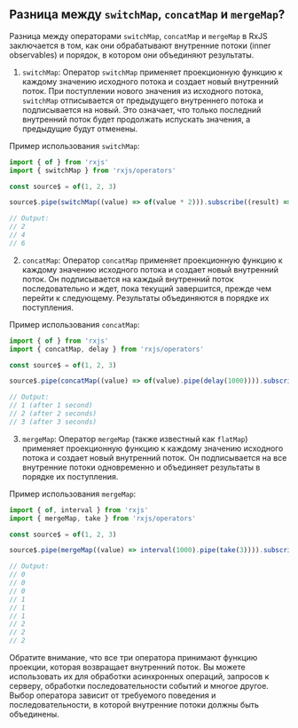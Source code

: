 ## Разница между `switchMap`, `concatMap` и `mergeMap`?

Разница между операторами `switchMap`, `concatMap` и `mergeMap` в RxJS заключается в том, как они обрабатывают внутренние потоки (inner observables) и порядок, в котором они объединяют результаты.

1. `switchMap`: Оператор `switchMap` применяет проекционную функцию к каждому значению исходного потока и создает новый внутренний поток. При поступлении нового значения из исходного потока, `switchMap` отписывается от предыдущего внутреннего потока и подписывается на новый. Это означает, что только последний внутренний поток будет продолжать испускать значения, а предыдущие будут отменены.

Пример использования `switchMap`:

```typescript
import { of } from 'rxjs'
import { switchMap } from 'rxjs/operators'

const source$ = of(1, 2, 3)

source$.pipe(switchMap((value) => of(value * 2))).subscribe((result) => console.log(result))

// Output:
// 2
// 4
// 6
```

2. `concatMap`: Оператор `concatMap` применяет проекционную функцию к каждому значению исходного потока и создает новый внутренний поток. Он подписывается на каждый внутренний поток последовательно и ждет, пока текущий завершится, прежде чем перейти к следующему. Результаты объединяются в порядке их поступления.

Пример использования `concatMap`:

```typescript
import { of } from 'rxjs'
import { concatMap, delay } from 'rxjs/operators'

const source$ = of(1, 2, 3)

source$.pipe(concatMap((value) => of(value).pipe(delay(1000)))).subscribe((result) => console.log(result))

// Output:
// 1 (after 1 second)
// 2 (after 2 seconds)
// 3 (after 3 seconds)
```

3. `mergeMap`: Оператор `mergeMap` (также известный как `flatMap`) применяет проекционную функцию к каждому значению исходного потока и создает новый внутренний поток. Он подписывается на все внутренние потоки одновременно и объединяет результаты в порядке их поступления.

Пример использования `mergeMap`:

```typescript
import { of, interval } from 'rxjs'
import { mergeMap, take } from 'rxjs/operators'

const source$ = of(1, 2, 3)

source$.pipe(mergeMap((value) => interval(1000).pipe(take(3)))).subscribe((result) => console.log(result))

// Output:
// 0
// 0
// 0
// 1
// 1
// 1
// 2
// 2
// 2
```

Обратите внимание, что все три оператора принимают функцию проекции, которая возвращает внутренний поток. Вы можете использовать их для обработки асинхронных операций, запросов к серверу, обработки последовательности событий и многое другое. Выбор оператора зависит от требуемого поведения и последовательности, в которой внутренние потоки должны быть объединены.